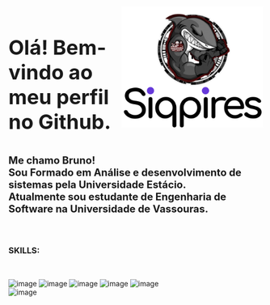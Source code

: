 <img src="siqpires_icon.svg" width="280px" min-width="280px" max-width="280px" align="right" alt="Logo Bruno"/>

<div/>
<h3 style="font-size:40px">Olá! Bem-vindo ao meu perfil no Github.</h3>
<p style="font-size:20px;"><strong>Me chamo Bruno!</br>Sou Formado em Análise e desenvolvimento de sistemas pela Universidade Estácio. </br>Atualmente sou estudante de Engenharia de Software na Universidade de Vassouras.</strong></p>

</br>

<h3><strong>SKILLS</strong>:</h3>
</br>

![image](https://img.shields.io/badge/Python-6639da?style=for-the-badge&logo=python&logoColor=white)
![image](https://img.shields.io/badge/JavaScript-6639da?style=for-the-badge&logo=javascript&logoColor=white)
![image](https://img.shields.io/badge/CSS3-6639da?style=for-the-badge&logo=css3&logoColor=white)
![image](https://img.shields.io/badge/React-6639da?style=for-the-badge&logo=react&logoColor=white)
![image](https://img.shields.io/badge/Algorithms-6639da.svg?style=for-the-badge&logo=The-Algorithms&logoColor=white)</br>
![image](https://img.shields.io/badge/PHP-6639da.svg?style=for-the-badge&logo=PHP&logoColor=white)

<br>
